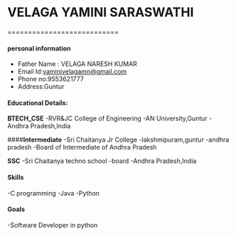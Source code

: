 # VELAGA YAMINI SARASWATHI
===========================
#### personal information
- Father Name : VELAGA NARESH KUMAR
 - Email Id:yaminivelagamn@gmail.com
 - Phone no:9553621777
 - Address:Guntur

#### Educational Details:
 **BTECH_CSE**
 -RVR&JC College of Engineering
 -AN University,Guntur
 -Andhra Pradesh,India
 
 ####**Intermediate**
 -Sri Chaitanya Jr College
 -lakshmipuram,guntur
 -andhra pradesh
 -Board of Intermediate of Andhra Pradesh
 
 **SSC**
 -Sri Chaitanya techno school
 -board
 -Andhra Pradesh,India
 
 #### Skills
 -C programming
 -Java
 -Python
 
 #### Goals
 -Software Developer in python
 
